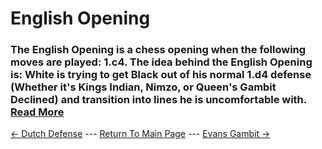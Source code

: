 # English Opening

### The English Opening is a chess opening when the following moves are played: 1.c4. The idea behind the English Opening is: White is trying to get Black out of his normal 1.d4 defense (Whether it's Kings Indian, Nimzo, or Queen's Gambit Declined) and transition into lines he is uncomfortable with.  [Read More](https://simplifychess.com/english-opening/index.html)

[<- Dutch Defense](DutchDefense.md) --- [Return To Main Page](index.md) --- [Evans Gambit ->](EvansGambit.md)